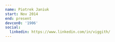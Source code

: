 ```yaml
---
name: Piotrek Janiuk
start: Nov 2014
end: present
devcon0: '1906'
social:
  linkedin: https://www.linkedin.com/in/viggith/
---
```


